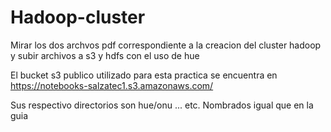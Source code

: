 # Hadoop-cluster

Mirar los dos archvos pdf correspondiente a la creacion del cluster hadoop y subir archivos a s3 y hdfs con el uso de hue

El bucket s3 publico utilizado para esta practica se encuentra en https://notebooks-salzatec1.s3.amazonaws.com/

Sus respectivo directorios son hue/onu ... etc. Nombrados igual que en la guia
